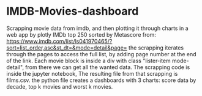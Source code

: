 # IMDB-Movies-dashboard
Scrapping movie data from imdb, and then plotting it through charts in a web app by plotly
IMDb top 250 sorted by Metascore from: https://www.imdb.com/list/ls041970465/?sort=list_order,asc&st_dt=&mode=detail&page=
the scrapping iterates through the pages to access the full list, by adding page number at the end of the link.
Each movie block is inside a div with class "lister-item mode-detail", from there we can get all the wanted data.
The scrapping code is inside the jupyter notebook,
The resulting file from that scrapping is films.csv.
the python file creates a dashboards with 3 charts: score data by decade, top k movies and worst k movies.
